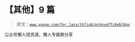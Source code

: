 # 【其他】9 篇

> 原文：[`www.yuque.com/for_lazy/thfiu8/prknyq7fz8ebl8qy`](https://www.yuque.com/for_lazy/thfiu8/prknyq7fz8ebl8qy)

<ne-p id="u81497303" data-lake-id="u81497303"><ne-text id="ue744cdcc">公众号懒人找资源，懒人专属群分享</ne-text></ne-p>